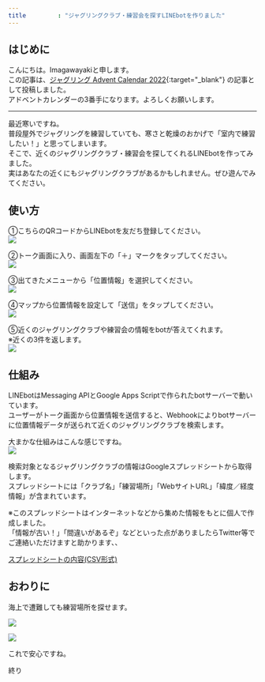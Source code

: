 ```yaml
---
title         : "ジャグリングクラブ・練習会を探すLINEbotを作りました"
---
```


## はじめに

こんにちは。Imagawayakiと申します。  
この記事は、[ジャグリング Advent Calendar 2022](https://adventar.org/calendars/7345){:target="_blank"} の記事として投稿しました。  
アドベントカレンダーの3番手になります。よろしくお願いします。  

---

最近寒いですね。  
普段屋外でジャグリングを練習していても、寒さと乾燥のおかげで「室内で練習したい！」と思ってしまいます。  
そこで、近くのジャグリングクラブ・練習会を探してくれるLINEbotを作ってみました。  
実はあなたの近くにもジャグリングクラブがあるかもしれません。ぜひ遊んでみてください。  

## 使い方

①こちらのQRコードからLINEbotを友だち登録してください。  
![]({{site.baseurl}}/assets/img/posts_image/2022-12-03-001/2022-12-03-000.png)  

②トーク画面に入り、画面左下の「＋」マークをタップしてください。  
![]({{site.baseurl}}/assets/img/posts_image/2022-12-03-001/2022-12-03-001.jpeg)  

③出てきたメニューから「位置情報」を選択してください。  
![]({{site.baseurl}}/assets/img/posts_image/2022-12-03-001/2022-12-03-002.jpeg)  

④マップから位置情報を設定して「送信」をタップしてください。  
![]({{site.baseurl}}/assets/img/posts_image/2022-12-03-001/2022-12-03-003.jpeg)  

⑤近くのジャグリングクラブや練習会の情報をbotが答えてくれます。  
※近くの3件を返します。  
![]({{site.baseurl}}/assets/img/posts_image/2022-12-03-001/2022-12-03-004.jpeg)  

## 仕組み

LINEbotはMessaging APIとGoogle Apps Scriptで作られたbotサーバーで動いています。  
ユーザーがトーク画面から位置情報を送信すると、Webhookによりbotサーバーに位置情報データが送られて近くのジャグリングクラブを検索します。  

大まかな仕組みはこんな感じですね。  
![]({{site.baseurl}}/assets/img/posts_image/2022-12-03-001/2022-12-03-005.png)  

検索対象となるジャグリングクラブの情報はGoogleスプレッドシートから取得します。  
スプレッドシートには「クラブ名」「練習場所」「WebサイトURL」「緯度／経度情報」が含まれています。  

※このスプレッドシートはインターネットなどから集めた情報をもとに個人で作成しました。  
「情報が古い！」「間違いがあるぞ」などといった点がありましたらTwitter等でご連絡いただけますと助かります、、  

[スプレッドシートの内容(CSV形式)]({{site.baseurl}}/assets/jugglingClubList.csv)  

## おわりに

海上で遭難しても練習場所を探せます。  

![]({{site.baseurl}}/assets/img/posts_image/2022-12-03-001/2022-12-03-006.JPG)  

![]({{site.baseurl}}/assets/img/posts_image/2022-12-03-001/2022-12-03-007.JPG)  

これで安心ですね。  

終り  
